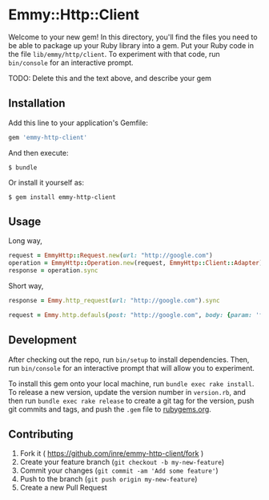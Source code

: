 # Emmy::Http::Client

Welcome to your new gem! In this directory, you'll find the files you need to be able to package up your Ruby library into a gem. Put your Ruby code in the file `lib/emmy/http/client`. To experiment with that code, run `bin/console` for an interactive prompt.

TODO: Delete this and the text above, and describe your gem

## Installation

Add this line to your application's Gemfile:

```ruby
gem 'emmy-http-client'
```

And then execute:

    $ bundle

Or install it yourself as:

    $ gem install emmy-http-client

## Usage

Long way,

```ruby
request = EmmyHttp::Request.new(url: "http://google.com")
operation = EmmyHttp::Operation.new(request, EmmyHttp::Client::Adapter)
response = operation.sync
```

Short way,

```ruby
response = Emmy.http_request(url: "http://google.com").sync
```


```ruby
request = Emmy.http.defauls(post: "http://google.com", body: {param: 'foo'})
```

## Development

After checking out the repo, run `bin/setup` to install dependencies. Then, run `bin/console` for an interactive prompt that will allow you to experiment.

To install this gem onto your local machine, run `bundle exec rake install`. To release a new version, update the version number in `version.rb`, and then run `bundle exec rake release` to create a git tag for the version, push git commits and tags, and push the `.gem` file to [rubygems.org](https://rubygems.org).

## Contributing

1. Fork it ( https://github.com/inre/emmy-http-client/fork )
2. Create your feature branch (`git checkout -b my-new-feature`)
3. Commit your changes (`git commit -am 'Add some feature'`)
4. Push to the branch (`git push origin my-new-feature`)
5. Create a new Pull Request
